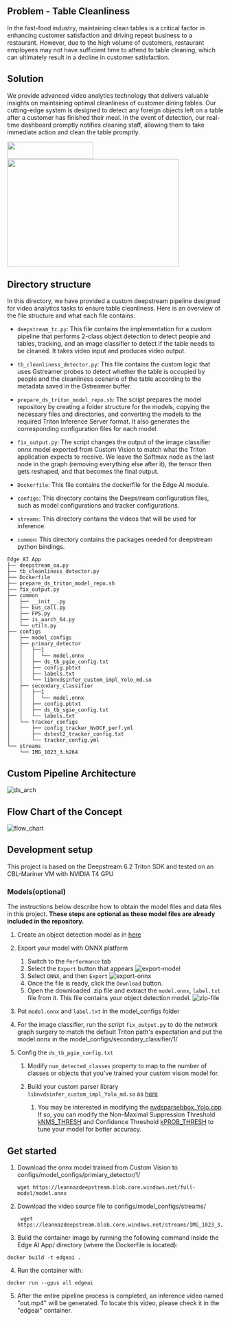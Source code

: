 ## Problem - Table Cleanliness
In the fast-food industry, maintaining clean tables is a critical factor in enhancing customer satisfaction and driving repeat business to a restaurant. However, due to the high volume of customers, restaurant employees may not have sufficient time to attend to table cleaning, which can ultimately result in a decline in customer satisfaction. 


## Solution
We provide advanced video analytics technology that delivers valuable insights on maintaining optimal cleanliness of customer dining tables. Our cutting-edge system is designed to detect any foreign objects left on a table after a customer has finished their meal. In the event of detection, our real-time dashboard promptly notifies cleaning staff, allowing them to take immediate action and clean the table promptly. 

<img src="images/status_color.png" width="200" height="40" />

<img src="images/TC-1024.gif" width="400" height="250"/>

## Directory structure

In this directory, we have provided a custom deepstream pipeline designed for video analytics tasks to ensure table cleanliness. Here is an overview of the file structure and what each file contains:

- `deepstream_tc.py`: This file contains the implementation for a custom pipeline that performs 2-class object detection to detect people and tables, tracking, and an image classifier to detect if the table needs to be cleaned. It takes video input and produces video output.

- `tb_cleanliness_detector.py`: This file contains the custom logic that uses Gstreamer probes to detect whether the table is occupied by people and the cleanliness scenario of the table according to the metadata saved in the Gstreamer buffer.
  
- `prepare_ds_triton_model_repo.sh`: The script prepares the model repository by creating a folder structure for the models, copying the necessary files and directories, and converting the models to the required Triton Inference Server format. It also generates the corresponding configuration files for each model.

- `fix_output.py`: The script changes the output of the image classifier onnx model exported from Custom Vision to match what the Triton application expects to receive. We leave the Softmax node as the last node in the graph (removing everything else after it), the tensor then gets reshaped, and that becomes the final output.
  
- `Dockerfile`: This file contains the dockerfile for the Edge AI module.

- `configs`: This directory contains the Deepstream configuration files, such as model configurations and tracker configurations.

- `streams`: This directory contains the videos that will be used for inference.

- `common`: This directory contains the packages needed for deepstream python bindings.


```
Edge AI App
├── deepstream_oa.py
├── tb_cleanliness_detector.py
├── Dockerfile
├── prepare_ds_triton_model_repo.sh
├── fix_output.py
├── common
│   ├── __init__.py
│   ├── bus_call.py
│   ├── FPS.py
│   ├── is_aarch_64.py
│   └── utils.py
├── configs
│   ├── model_configs
│   ├── primary_detector
│   │   ├──1
│   │   │  └── model.onnx   
│   │   ├── ds_tb_pgie_config.txt
│   │   ├── config.pbtxt
│   │   ├── labels.txt
│   │   └── libnvdsinfer_custom_impl_Yolo_md.so
│   ├── secondary_classifier
│   │   ├──1
│   │   │  └── model.onnx 
│   │   ├── config.pbtxt
│   │   ├── ds_tb_sgie_config.txt
│   │   └── labels.txt
│   └── tracker_configs
│       ├── config_tracker_NvDCF_perf.yml
│       ├── dstest2_tracker_config.txt
│       └── tracker_config.yml
└── streams
    └── IMG_1023_3.h264
```
## Custom Pipeline Architecture 
![ds_arch](images/ds_architecture.png)

## Flow Chart of the Concept
![flow_chart](images/flow_chart.png)

## Development setup
This project is based on the Deepstream 6.2 Triton SDK and tested on an CBL-Mariner VM with NVIDIA T4 GPU

### Models(optional)
The instructions below describe how to obtain the model files and data files in this project. **These steps are optional as these model files are already included in the repository.**

1. Create an object detection model as in [here](https://docs.microsoft.com/en-us/azure/cognitive-services/custom-vision-service/get-started-build-detector)

2. Export your model with ONNX platform
   1. Switch to the `Performance` tab
   2. Select the `Export` button that appears
      ![export-model](images/export-model.png)
   3. Select `ONNX`, and then `Export`
      ![export-onnx](images/export-onnx.png)
   4. Once the file is ready, click the `Download` button. 
   5. Open the downloaded .zip file and extract the `model.onnx`, `label.txt` file from it. This file contains your object detection model.
      ![zip-file](images/zip-file.png)

3. Put `model.onnx` and `label.txt` in the model_configs folder

4. For the image classifier, run the script `fix_output.py` to do the network graph surgery to match the default Triton path's expectation and put the model.onnx in the model_configs/secondary_classifier/1/
   
5. Config the `ds_tb_pgie_config.txt` 
   1. Modify `num_detected_classes` property to map to the number of classes or objects that you've trained your custom vision model for. 

   2. Build your custom parser library `libnvdsinfer_custom_impl_Yolo_md.so` as [here](https://github.com/leannhuang/custom-vision-parser-lib-for-nvidia-deepstream)
      1. You may be interested in modifying the [nvdsparsebbox_Yolo.cpp](https://github.com/leannhuang/custom-vision-parser-lib-for-nvidia-deepstream/blob/main/amd64/cv/nvdsparsebbox_Yolo.cpp). If so, you can modify the Non-Maximal Suppression Threshold [kNMS_THRESH](https://github.com/leannhuang/custom-vision-parser-lib-for-nvidia-deepstream/blob/main/amd64/cv/nvdsparsebbox_Yolo.cpp#L463) and Confidence Threshold [kPROB_THRESH](https://github.com/leannhuang/custom-vision-parser-lib-for-nvidia-deepstream/blob/main/amd64/cv/nvdsparsebbox_Yolo.cpp#L464) to tune your model for better accuracy.

## Get started
1. Download the onnx model trained from Custom Vision to configs/model_configs/primiary_detector/1/
    ```
    wget https://leannazdeepstream.blob.core.windows.net/full-model/model.onnx
    ```
   
2. Download the video source file to configs/model_configs/streams/
   ```
    wget https://leannazdeepstream.blob.core.windows.net/streams/IMG_1023_3.h264
    ```
   
3. Build the container image by running the following command inside the Edge AI App/ directory (where the Dockerfile is located):
```shell
docker build -t edgeai .
```

4. Run the container with:
```shell
docker run --gpus all edgeai
```

5. After the entire pipeline process is completed, an inference video named "out.mp4" will be generated. To locate this video, please check it in the "edgeai" container.




   